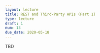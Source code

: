 ```yaml
---
layout: lecture
title: REST and Third-Party APIs (Part 1)
type: lecture
draft: 1
num: 13
due_date: 2020-05-18
---
```


TBD